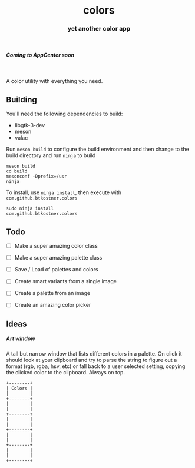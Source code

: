 <div>
  <h1 align="center">colors</h1>
  <h3 align="center">yet another color app</h3>
</div>

<br/>

<p align="center">
  <h5>Coming to AppCenter soon</h5>
</p>

<br/>

A color utility with everything you need.

## Building

You'll need the following dependencies to build:
* libgtk-3-dev
* meson
* valac

Run `meson build` to configure the build environment and then change to the build directory and run `ninja` to build

    meson build
    cd build
    mesonconf -Dprefix=/usr
    ninja

To install, use `ninja install`, then execute with `com.github.btkostner.colors`

    sudo ninja install
    com.github.btkostner.colors

## Todo

- [ ] Make a super amazing color class
- [ ] Make a super amazing palette class
- [ ] Save / Load of palettes and colors
- [ ] Create smart variants from a single image
- [ ] Create a palette from an image
- [ ] Create an amazing color picker


## Ideas

##### Art window

A tall but narrow window that lists different colors in a palette. On click it
should look at your clipboard and try to parse the string to figure out a format
(rgb, rgba, hsv, etc) or fall back to a user selected setting, copying the
clicked color to the clipboard. Always on top.

```
+--------+
| Colors |
|        |
+--------+
|        |
|        |
+--------+
|        |
|        |
+--------+
|        |
|        |
+--------+
|        |
|        |
+--------+
```
